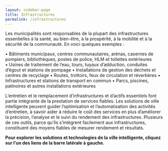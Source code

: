 ```yaml
---
layout: sidebar-page
title: Infrastructures 
permalink: /infrastructures
---
```

Les municipalités sont responsables de la plupart des infrastructures essentielles à la santé, au bien-être, à la prospérité, à la mobilité et à la sécurité de la communauté. En voici quelques exemples : 

•	Bâtiments municipaux, centres communautaires, arénas, casernes de pompiers, bibliothèques, postes de police, HLM et toilettes extérieures  
•	Usines de traitement de l’eau, tours, tuyaux d’adduction, conduites d’égout et stations de pompage 
•	Installations de gestion des déchets et centres de recyclage 
•	Routes, trottoirs, feux de circulation et réverbères
•	Infrastructures et stations de transport en commun 
•	Parcs, piscines, patinoires et autres installations extérieures

L’entretien et le remplacement d’infrastructures et d’actifs essentiels font partie intégrante de la prestation de services fiables. Les solutions de ville intelligente peuvent guider l’optimisation et l’automatisation des activités d’entretien, à savoir aider à réduire le coût des services en plus d’améliorer la précision, l’analyse et le suivi du rendement des infrastructures. Plusieurs de ces outils, parce qu’ils s’intègrent facilement aux infrastructures, constituent des moyens fiables de mesurer rendement et résultats. 

**Pour explorer les solutions et technologies de la ville intelligente, cliquez sur l’un des liens de la barre latérale à gauche.**
